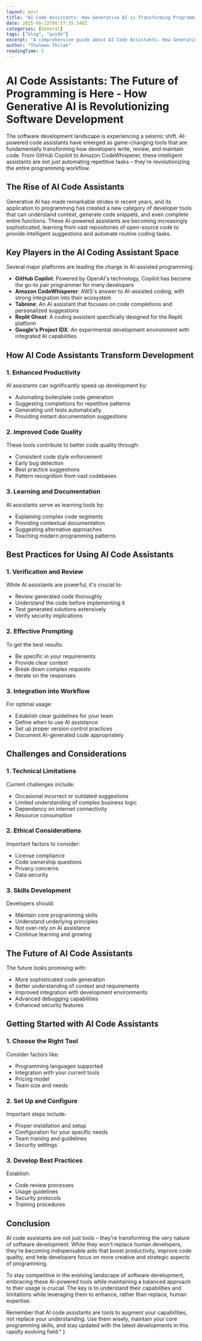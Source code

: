 ```yaml
---
layout: post
title: "AI Code Assistants: How Generative AI is Transforming Programming"
date: 2025-06-22T08:57:35.540Z
categories: [General]
tags: ["blog", "guide"]
excerpt: "A comprehensive guide about AI Code Assistants: How Generative AI is Transforming Programming"
author: "Thalman Thilak"
readingTime: 5
---
```


# AI Code Assistants: The Future of Programming is Here - How Generative AI is Revolutionizing Software Development

The software development landscape is experiencing a seismic shift. AI-powered code assistants have emerged as game-changing tools that are fundamentally transforming how developers write, review, and maintain code. From GitHub Copilot to Amazon CodeWhisperer, these intelligent assistants are not just automating repetitive tasks – they're revolutionizing the entire programming workflow.

## The Rise of AI Code Assistants

Generative AI has made remarkable strides in recent years, and its application to programming has created a new category of developer tools that can understand context, generate code snippets, and even complete entire functions. These AI-powered assistants are becoming increasingly sophisticated, learning from vast repositories of open-source code to provide intelligent suggestions and automate routine coding tasks.

## Key Players in the AI Coding Assistant Space

Several major platforms are leading the charge in AI-assisted programming:

- **GitHub Copilot**: Powered by OpenAI's technology, Copilot has become the go-to pair programmer for many developers
- **Amazon CodeWhisperer**: AWS's answer to AI-assisted coding, with strong integration into their ecosystem
- **Tabnine**: An AI assistant that focuses on code completions and personalized suggestions
- **Replit Ghost**: A coding assistant specifically designed for the Replit platform
- **Google's Project IDX**: An experimental development environment with integrated AI capabilities

## How AI Code Assistants Transform Development

### 1. Enhanced Productivity

AI assistants can significantly speed up development by:
- Automating boilerplate code generation
- Suggesting completions for repetitive patterns
- Generating unit tests automatically
- Providing instant documentation suggestions

### 2. Improved Code Quality

These tools contribute to better code quality through:
- Consistent code style enforcement
- Early bug detection
- Best practice suggestions
- Pattern recognition from vast codebases

### 3. Learning and Documentation

AI assistants serve as learning tools by:
- Explaining complex code segments
- Providing contextual documentation
- Suggesting alternative approaches
- Teaching modern programming patterns

## Best Practices for Using AI Code Assistants

### 1. Verification and Review

While AI assistants are powerful, it's crucial to:
- Review generated code thoroughly
- Understand the code before implementing it
- Test generated solutions extensively
- Verify security implications

### 2. Effective Prompting

To get the best results:
- Be specific in your requirements
- Provide clear context
- Break down complex requests
- Iterate on the responses

### 3. Integration into Workflow

For optimal usage:
- Establish clear guidelines for your team
- Define when to use AI assistance
- Set up proper version control practices
- Document AI-generated code appropriately

## Challenges and Considerations

### 1. Technical Limitations

Current challenges include:
- Occasional incorrect or outdated suggestions
- Limited understanding of complex business logic
- Dependency on internet connectivity
- Resource consumption

### 2. Ethical Considerations

Important factors to consider:
- License compliance
- Code ownership questions
- Privacy concerns
- Data security

### 3. Skills Development

Developers should:
- Maintain core programming skills
- Understand underlying principles
- Not over-rely on AI assistance
- Continue learning and growing

## The Future of AI Code Assistants

The future looks promising with:
- More sophisticated code generation
- Better understanding of context and requirements
- Improved integration with development environments
- Advanced debugging capabilities
- Enhanced security features

## Getting Started with AI Code Assistants

### 1. Choose the Right Tool

Consider factors like:
- Programming languages supported
- Integration with your current tools
- Pricing model
- Team size and needs

### 2. Set Up and Configure

Important steps include:
- Proper installation and setup
- Configuration for your specific needs
- Team training and guidelines
- Security settings

### 3. Develop Best Practices

Establish:
- Code review processes
- Usage guidelines
- Security protocols
- Training procedures

## Conclusion

AI code assistants are not just tools – they're transforming the very nature of software development. While they won't replace human developers, they're becoming indispensable aids that boost productivity, improve code quality, and help developers focus on more creative and strategic aspects of programming.

To stay competitive in the evolving landscape of software development, embracing these AI-powered tools while maintaining a balanced approach to their usage is crucial. The key is to understand their capabilities and limitations while leveraging them to enhance, rather than replace, human expertise.

Remember that AI code assistants are tools to augment your capabilities, not replace your understanding. Use them wisely, maintain your core programming skills, and stay updated with the latest developments in this rapidly evolving field."
}